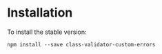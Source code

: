# Installation

To install the stable version:

```
npm install --save class-validator-custom-errors
```

